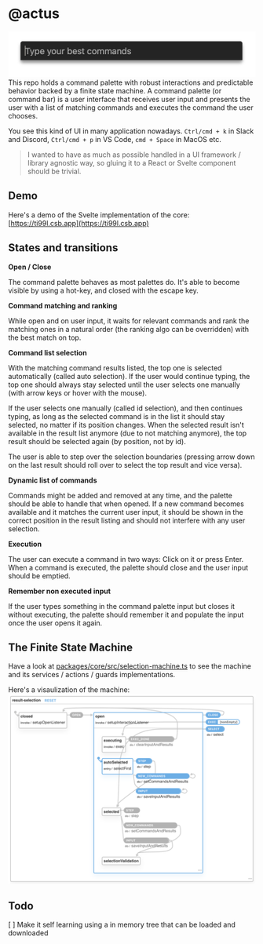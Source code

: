 # @actus

![bar](images/bar.png)
This repo holds a command palette with robust interactions and predictable behavior backed by a finite state machine.
A command palette (or command bar) is a user interface that receives user input and presents the user with a list of matching commands and executes the command the user chooses.

You see this kind of UI in many application nowadays. `Ctrl/cmd + k` in Slack and Discord, `Ctrl/cmd + p` in VS Code, `cmd + Space` in MacOS etc.

> I wanted to have as much as possible handled in a UI framework / library agnostic way, so gluing it to a React or Svelte component should be trivial.

## Demo

Here's a demo of the Svelte implementation of the core: [https://ti99l.csb.app](https://ti99l.csb.app)

## States and transitions

**Open / Close**

The command palette behaves as most palettes do. It's able to become visible by using a hot-key, and closed with the escape key.

**Command matching and ranking**

While open and on user input, it waits for relevant commands and rank the matching ones in a natural order (the ranking algo can be overridden) with the best match on top.

**Command list selection**

With the matching command results listed, the top one is selected automatically (called auto selection). If the user would continue typing, the top one should always stay selected until the user selects one manually (with arrow keys or hover with the mouse).

If the user selects one manually (called id selection), and then continues typing, as long as the selected command is in the list it should stay selected, no matter if its position changes. When the selected result isn't available in the result list anymore (due to not matching anymore), the top result should be selected again (by position, not by id).

The user is able to step over the selection boundaries (pressing arrow down on the last result should roll over to select the top result and vice versa).

**Dynamic list of commands**

Commands might be added and removed at any time, and the palette should be able to handle that when opened. If a new command becomes available and it matches the current user input, it should be shown in the correct position in the result listing and should not interfere with any user selection.

**Execution**

The user can execute a command in two ways: Click on it or press Enter.
When a command is executed, the palette should close and the user input should be emptied.

**Remember non executed input**

If the user types something in the command palette input but closes it without executing, the palette should remember it and populate the input once the user opens it again.

## The Finite State Machine

Have a look at [packages/core/src/selection-machine.ts](packages/core/src/selection-machine.ts) to see the machine and its services / actions / guards implementations.

Here's a visaulization of the machine:
![vis](packages/core/images/vis.png)

## Todo

[ ] Make it self learning using a in memory tree that can be loaded and downloaded
